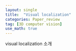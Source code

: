 ```yaml
---
layout: single
title:  "Visual localization"
categories: Paper_review
tag: [3D computer vision]
use_math: true
---
```


visual localization 소개